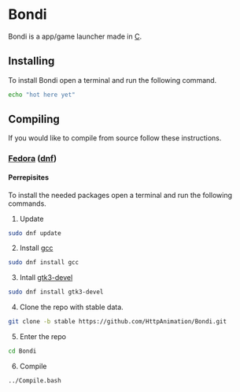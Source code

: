 # Bondi
Bondi is a app/game launcher made in [C](https://en.wikipedia.org/wiki/C_(programming_language)).

## Installing
To install Bondi open a terminal and run the following command.
```bash
echo "hot here yet"
```

## Compiling
If you would like to compile from source follow these instructions.

### [Fedora](https://fedoraproject.org/) ([dnf](https://docs.fedoraproject.org/en-US/quick-docs/dnf/))

#### Perrepisites 
To install the needed packages open a terminal and run the following commands.

1) Update
```bash
sudo dnf update
```
2) Install [gcc](https://gcc.gnu.org/)
```bash
sudo dnf install gcc
```
3) Intall [gtk3-devel](https://packages.fedoraproject.org/pkgs/gtk3/gtk3-devel/)
```bash
sudo dnf install gtk3-devel
```
4) Clone the repo with stable data.
```bash
git clone -b stable https://github.com/HttpAnimation/Bondi.git 
```
5) Enter the repo
```bash
cd Bondi
```
6) Compile
```bash
../Compile.bash
```